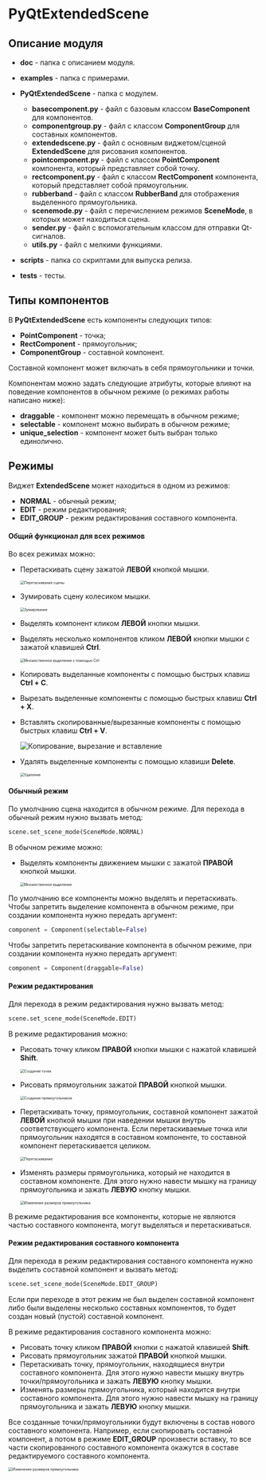 # PyQtExtendedScene

## Описание модуля

* **doc** - папка с описанием модуля.
* **examples** - папка с примерами.

* **PyQtExtendedScene** - папка с модулем.
    * **basecomponent.py** - файл с базовым классом **BaseComponent** для компонентов.
    * **componentgroup.py** - файл с классом **ComponentGroup** для составных компонентов.
    * **extendedscene.py** - файл с основным виджетом/сценой **ExtendedScene** для рисования компонентов.
    * **pointcomponent.py** - файл с классом **PointComponent** компонента, который представляет собой точку.
    * **rectcomponent.py** - файл с классом **RectComponent** компонента, который представляет собой прямоугольник.
    * **rubberband** - файл с классом **RubberBand** для отображения выделенного прямоугольника.
    * **scenemode.py** - файл с перечислением режимов **SceneMode**, в которых может находиться сцена.
    * **sender.py** - файл с вспомогательным классом для отправки Qt-сигналов. 
    * **utils.py** - файл с мелкими функциями.
* **scripts** - папка со скриптами для выпуска релиза.
* **tests** - тесты.

## Типы компонентов
В **PyQtExtendedScene** есть компоненты следующих типов:
* **PointComponent** - точка;
* **RectComponent** - прямоугольник;
* **ComponentGroup** - составной компонент.

Составной компонент может включать в себя прямоугольники и точки.

Компонентам можно задать следующие атрибуты, которые влияют на поведение компонентов в обычном режиме (о режимах работы написано ниже):

* **draggable** - компонент можно перемещать в обычном режиме;
* **selectable** - компонент можно выбирать в обычном режиме;
* **unique_selection** - компонент может быть выбран только единолично.

## Режимы
Виджет **ExtendedScene** может находиться в одном из режимов:
* **NORMAL** - обычный режим;
* **EDIT** - режим редактирования;
* **EDIT_GROUP** - режим редактирования составного компонента.

#### Общий функционал для всех режимов

Во всех режимах можно:

- Перетаскивать сцену зажатой **ЛЕВОЙ** кнопкой мышки.

  <img src="../images/dragging_scene.gif" alt="Перетаскивание сцены" style="zoom:50%;" />

- Зумировать сцену колесиком мышки.

  <img src="../images/zooming.gif" alt="Зумирование" style="zoom:50%;" />

- Выделять компонент кликом **ЛЕВОЙ** кнопки мышки.

- Выделять несколько компонентов кликом **ЛЕВОЙ** кнопки мышки с зажатой клавишей **Ctrl**.

  <img src="../images/multiple_selection_ctrl.gif" alt="Множественное выделение с помощью Ctrl" style="zoom:50%;" />

- Копировать выделанные компоненты с помощью быстрых клавиш **Ctrl + C**.

- Вырезать выделенные компоненты с помощью быстрых клавиш **Ctrl + X**.

- Вставлять скопированные/вырезанные компоненты с помощью быстрых клавиш **Ctrl + V**.

  ![Копирование, вырезание и вставление](../images/copy_cut_paste.gif)

- Удалять выделенные компоненты с помощью клавиши **Delete**.

  <img src="../images/deleting.gif" alt="Удаление" style="zoom:50%;" />

#### Обычный режим
По умолчанию сцена находится в обычном режиме. Для перехода в обычный режим нужно вызвать метод:

```python
scene.set_scene_mode(SceneMode.NORMAL)
```

В обычном режиме можно:
* Выделять компоненты движением мышки с зажатой **ПРАВОЙ** кнопкой мышки.

  <img src="../images/selecting.gif" alt="Множественное выделение" style="zoom:50%;" />

По умолчанию все компоненты можно выделять и перетаскивать. Чтобы запретить выделение компонента в обычном режиме, при создании компонента нужно передать аргумент:

```python
component = Component(selectable=False)
```

Чтобы запретить перетаскивание компонента в обычном режиме, при создании компонента нужно передать аргумент:

```python
component = Component(draggable=False)
```

#### Режим редактирования
Для перехода в режим редактирования нужно вызвать метод:

```python
scene.set_scene_mode(SceneMode.EDIT)
```

В режиме редактирования можно:
* Рисовать точку кликом **ПРАВОЙ** кнопки мышки с нажатой клавишей **Shift**.

  <img src="../images/point_creation.gif" alt="Создание точек" style="zoom:50%;" />

* Рисовать прямоугольник зажатой **ПРАВОЙ** кнопкой мышки.

  <img src="../images/rect_creation.gif" alt="Создание прямоугольников" style="zoom:50%;" />

* Перетаскивать точку, прямоугольник, составной компонент зажатой **ЛЕВОЙ** кнопкой мышки при наведении мышки внутрь соответствующего компонента. Если перетаскиваемые точка или прямоугольник находятся в составном компоненте, то составной компонент перетаскивается целиком.

  <img src="../images/dragging.gif" alt="Перетаскивание" style="zoom:50%;" />

* Изменять размеры прямоугольника, который не находится в составном компоненте. Для этого нужно навести мышку на границу прямоугольника и зажать **ЛЕВУЮ** кнопку мышки.

  <img src="../images/resizing.gif" alt="Изменение размеров прямоугольника" style="zoom:50%;" />

В режиме редактирования все компоненты, которые не являются частью составного компонента, могут выделяться и перетаскиваться.

#### Режим редактирования составного компонента

Для перехода в режим редактирования составного компонента нужно выделить составной компонент и вызвать метод:

```python
scene.set_scene_mode(SceneMode.EDIT_GROUP)
```

Если при переходе в этот режим не был выделен составной компонент либо были выделены несколько составных компонентов, то будет создан новый (пустой) составной компонент.

В режиме редактирования составного компонента можно:

* Рисовать точку кликом **ПРАВОЙ** кнопки с нажатой клавишей **Shift**.
* Рисовать прямоугольник зажатой **ПРАВОЙ** кнопкой мышки.
* Перетаскивать точку, прямоугольник, находящиеся внутри составного компонента. Для этого нужно навести мышку внутрь точки/прямоугольника и зажать **ЛЕВУЮ** кнопку мышки.
* Изменять размеры прямоугольника, который находится внутри составного компонента. Для этого нужно навести мышку на границу прямоугольника и зажать **ЛЕВУЮ** кнопку мышки.

Все созданные точки/прямоугольники будут включены в состав нового составного компонента. Например, если скопировать составной компонент, а потом в режиме **EDIT_GROUP** произвести вставку, то все части скопированного составного компонента окажутся в составе редактируемого составного компонента.

<img src="../images/copy_group_component_and_paste_in_edit_group.gif" alt="Изменение размеров прямоугольника" style="zoom:50%;" />

